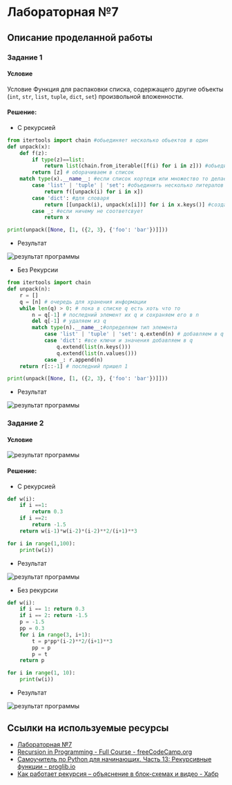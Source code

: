 # Лабораторная №7
## Описание проделанной работы
### Задание 1
#### Условие
Условие Функция для распаковки списка, содержащего другие объекты (`int`, `str`, `list`, `tuple`, `dict`, `set`) произвольной вложенности.
#### Решение:
* С рекурсией
```python
from itertools import chain #обьединяет несколько обьектов в один
def unpack(x):
    def f(z):
        if type(z)==list:
            return list(chain.from_iterable([f(i) for i in z])) #обьединение в один список
        return [z] # оборачиваем в список
    match type(x).__name__: #если список кортедж или множество то делаем из этого список
        case 'list' | 'tuple' | 'set': #объединить несколько литералов в один шаблон с помощью | («или»):
            return f([unpack(i) for i in x])
        case 'dict': #для словаря
            return [[unpack(i), unpack(x[i])] for i in x.keys()] #создается список списков(для ключа и его значения и затем распаковываем)
        case _: #если ничему не соответсвует
            return x

print(unpack([None, [1, ({2, 3}, {'foo': 'bar'})]]))
```
- Результат

<image src = 1_withRec.png alt="результат программы">

* Без Рекурсии
```python
from itertools import chain
def unpack(n):
    r = []
    q = [n] # очередь для хранения информации
    while len(q) > 0: # пока в списке q есть хоть что то
        n = q[-1] # последний элемент их q и сохраняем его в n
        del q[-1] # удаляем из q
        match type(n).__name__:#определяем тип элемента
            case 'list' | 'tuple' | 'set': q.extend(n) # добавляем в q
            case 'dict': #все ключи и значения добавляем в q
                q.extend(list(n.keys()))
                q.extend(list(n.values()))
            case _: r.append(n)
    return r[::-1] # последний пришел 1

print(unpack([None, [1, ({2, 3}, {'foo': 'bar'})]]))
```
- Результат

<image src = 1_outRec.png alt="результат программы">

### Задание 2
#### Условие
<image src = task.png alt="результат программы">

#### Решение:
* С рекурсией
```python
def w(i):
    if i ==1:
        return 0.3
    if i ==2:
        return -1.5
    return w(i-1)*w(i-2)*(i-2)**2/(i+1)**3

for i in range(1,100):
    print(w(i))
```
- Результат

<image src = 2_withRec.png alt="результат программы">

* Без рекурсии
```python
def w(i):
    if i == 1: return 0.3
    if i == 2: return -1.5
    p = -1.5
    pp = 0.3
    for i in range(3, i+1):
        t = p*pp*(i-2)**2/(i+1)**3
        pp = p
        p = t
    return p

for i in range(1, 10):
    print(w(i))
```
- Результат

<image src = 2_outRec.png alt="результат программы">


## Ссылки на используемые ресурсы
* [Лабораторная №7](https://evil-teacher.on.fleek.co/prog_pm/term1/lab07/)
* [Recursion in Programming - Full Course - freeCodeCamp.org](https://youtu.be/IJDJ0kBx2LM)
* [Самоучитель по Python для начинающих. Часть 13: Рекурсивные функции - proglib.io](https://proglib.io/p/samouchitel-po-python-dlya-nachinayushchih-chast-13-rekursivnye-funkcii-2023-01-23)
* [Как работает рекурсия – объяснение в блок-схемах и видео - Хабр](https://habr.com/ru/articles/337030/)

